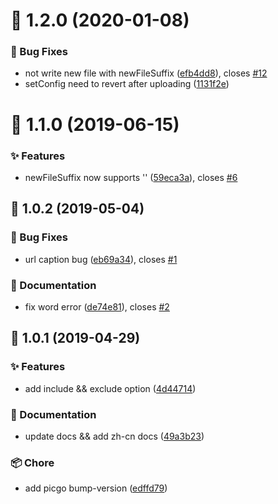 # :tada: 1.2.0 (2020-01-08)


### :bug: Bug Fixes

* not write new file with newFileSuffix ([efb4dd8](https://github.com/PicGo/picgo-plugin-pic-migrater/commit/efb4dd8)), closes [#12](https://github.com/PicGo/picgo-plugin-pic-migrater/issues/12)
* setConfig need to revert after uploading ([1131f2e](https://github.com/PicGo/picgo-plugin-pic-migrater/commit/1131f2e))



# :tada: 1.1.0 (2019-06-15)


### :sparkles: Features

* newFileSuffix now supports '' ([59eca3a](https://github.com/PicGo/picgo-plugin-pic-migrater/commit/59eca3a)), closes [#6](https://github.com/PicGo/picgo-plugin-pic-migrater/issues/6)



## :tada: 1.0.2 (2019-05-04)


### :bug: Bug Fixes

* url caption bug ([eb69a34](https://github.com/PicGo/picgo-plugin-pic-migrater/commit/eb69a34)), closes [#1](https://github.com/PicGo/picgo-plugin-pic-migrater/issues/1)


### :pencil: Documentation

* fix word error ([de74e81](https://github.com/PicGo/picgo-plugin-pic-migrater/commit/de74e81)), closes [#2](https://github.com/PicGo/picgo-plugin-pic-migrater/issues/2)



## :tada: 1.0.1 (2019-04-29)


### :sparkles: Features

* add include && exclude option ([4d44714](https://github.com/PicGo/picgo-plugin-pic-migrater/commit/4d44714))


### :pencil: Documentation

* update docs && add zh-cn docs ([49a3b23](https://github.com/PicGo/picgo-plugin-pic-migrater/commit/49a3b23))


### :package: Chore

* add picgo bump-version ([edffd79](https://github.com/PicGo/picgo-plugin-pic-migrater/commit/edffd79))



